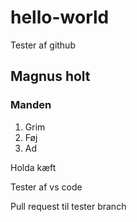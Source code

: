 # hello-world
Tester af github

## **Magnus holt**
### **Manden**

1. Grim
2. Føj
3. Ad

Holda kæft

Tester af vs code

Pull request til tester branch